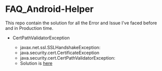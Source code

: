 # FAQ_Android-Helper
This repo contain the solution for all the Error and Issue I've faced before and in Production time.

- CertPathValidatorException
    - javax.net.ssl.SSLHandshakeException:
    - java.security.cert.CertificateException
    - java.security.cert.CertPathValidatorException:
    - Solution is [here][0]



   [0]: https://github.com/saxenahysm/CertPathValidatorException

